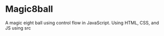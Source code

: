 # Magic8ball
A magic eight ball using control flow in JavaScript.
Using HTML, CSS, and JS using src
